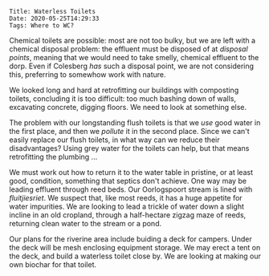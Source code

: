     Title: Waterless Toilets
    Date: 2020-05-25T14:29:33
    Tags: Where to WC?

Chemical toilets are possible: most are not too bulky, but we are left with a chemical disposal problem: the effluent must be disposed of at _disposal points_, meaning that we would need to take smelly, chemical effluent to the dorp. Even if Colesberg _has_ such a disposal point, we are not considering this, preferring to somewhow work with nature.

We looked long and hard at retrofitting our buildings with composting toilets, concluding it is too difficult: too much bashing down of walls, excavating concrete, digging floors. We need to look at something else.

<!-- more -->

The problem with our longstanding flush toilets is that we _use_ good water in the first place, and then we _pollute_ it in the second place. Since we can't easily replace our flush toilets, in what way can we reduce their disadvantages? Using grey water for the toilets can help, but that means retrofitting the plumbing ...

We must work out how to return it to the water table in pristine, or at least good, condition, something that septics don't achieve. One way may be leading effluent through reed beds. Our Oorlogspoort stream is lined with _fluitjiesriet_. We suspect that, like most reeds, it has a huge appetite for water impurities. We are looking to lead a trickle of water down a slight incline in an old cropland, through a half-hectare zigzag maze of reeds, returning clean water to the stream or a pond.

Our plans for the riverine area include buiding a deck for campers. Under the deck will be mesh enclosing equipment storage. We may erect a tent on the deck, and build a waterless toilet close by. We are looking at making our own biochar for that toilet.


